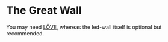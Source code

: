 # The Great Wall

You may need [LÖVE](http://love2d.org/), whereas the led-wall itself is optional but recommended.
